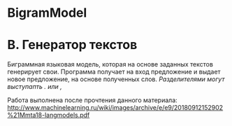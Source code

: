 # BigramModel
# B. Генератор текстов 
Биграммная языковая модель, которая на основе заданных текстов генерирует свои.
Программа получает на вход предложение и выдает новое предложение, на основе полученных слов.
*Разделителями могут выступапть . или ,*


Работа выполнена после прочтения данного материала: http://www.machinelearning.ru/wiki/images/archive/e/e9/20180912152902%21Mmta18-langmodels.pdf

